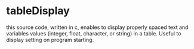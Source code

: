 tableDisplay
============

this source code, written in c, enables to display properly spaced text and variables values (integer, float, character, or string) in a table. Useful to display setting on program starting.